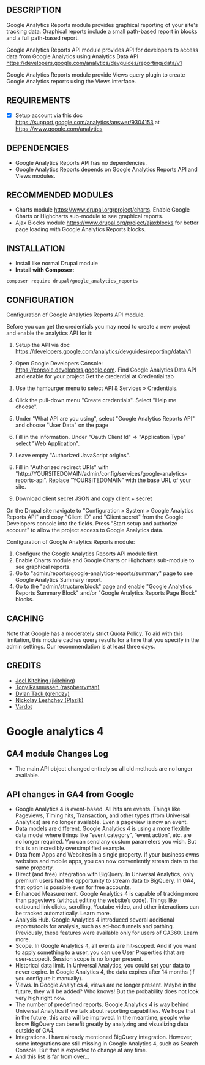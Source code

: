## DESCRIPTION

Google Analytics Reports module provides graphical reporting of your site's
tracking data. Graphical reports include a small path-based report in blocks and
a full path-based report.

Google Analytics Reports API module provides API for developers to access data
from Google Analytics using Analytics Data API
https://developers.google.com/analytics/devguides/reporting/data/v1

Google Analytics Reports module provide Views query plugin to create Google
Analytics reports using the Views interface.

## REQUIREMENTS

- [x] Setup account via this doc
      https://support.google.com/analytics/answer/9304153 at
      https://www.google.com/analytics

## DEPENDENCIES

- Google Analytics Reports API has no dependencies.
- Google Analytics Reports depends on Google Analytics Reports API and Views modules.

## RECOMMENDED MODULES

- Charts module https://www.drupal.org/project/charts. Enable Google Charts or
  Highcharts sub-module to see graphical reports.
- Ajax Blocks module https://www.drupal.org/project/ajaxblocks for better page loading with Google Analytics Reports blocks.

## INSTALLATION

- Install like normal Drupal module
- **Install with Composer:**

```
composer require drupal/google_analytics_reports
```

## CONFIGURATION

Configuration of Google Analytics Reports API module.

Before you can get the credentials you may need to create a new project and
enable the analytics API for it:

1. Setup the API via doc
   https://developers.google.com/analytics/devguides/reporting/data/v1

2. Open Google Developers Console: https://console.developers.google.com. Find
   Google Analytics Data API and enable for your project Get the credential at
   Credential tab
3. Use the hamburger menu to select API & Services » Credentials.
4. Click the pull-down menu "Create credentials". Select "Help me choose".
5. Under "What API are you using", select "Google Analytics Reports API" and
   choose "User Data" on the page
6. Fill in the information. Under "Oauth Client Id" => "Application Type" select
   "Web Application".
7. Leave empty "Authorized JavaScript origins".
8. Fill in "Authorized redirect URIs" with
   "http://YOURSITEDOMAIN/admin/config/services/google-analytics-reports-api".
   Replace "YOURSITEDOMAIN" with the base URL of your site.
9. Download client secret JSON and copy client + secret

On the Drupal site navigate to "Configuration » System » Google Analytics
Reports API" and copy "Client ID" and "Client secret" from the Google Developers
console into the fields. Press "Start setup and authorize account" to allow the
project access to Google Analytics data.

Configuration of Google Analytics Reports module:

1. Configure the Google Analytics Reports API module first.
2. Enable Charts module and Google Charts or Highcharts sub-module to see graphical reports.
3. Go to "admin/reports/google-analytics-reports/summary" page to see Google
   Analytics Summary report.
4. Go to the "admin/structure/block" page and enable "Google Analytics Reports
   Summary Block" and/or "Google Analytics Reports Page Block" blocks.

## CACHING

Note that Google has a moderately strict Quota Policy. To aid
with this limitation, this module caches query results for a time that you
specify in the admin settings. Our recommendation is at least three days.

## CREDITS

- [Joel Kitching (jkitching)](https://www.drupal.org/user/159067)
- [Tony Rasmussen (raspberryman)](https://www.drupal.org/user/71464)
- [Dylan Tack (grendzy)](https://www.drupal.org/user/96647)
- [Nickolay Leshchev (Plazik)](https://www.drupal.org/u/plazik)
- [Vardot](https://www.drupal.org/vardot)

# Google analytics 4

## GA4 module Changes Log

- The main API object changed entirely so all old methods are no longer available.

## API changes in GA4 from Google

- Google Analytics 4 is event-based. All hits are events. Things like Pageviews,
  Timing hits, Transaction, and other types (from Universal Analytics) are no longer available. Even a pageview is now an event.
- Data models are different. Google Analytics 4 is using a more flexible data model where things like “event category”, “event action”, etc. are no longer required. You can send any custom parameters you wish. But this is an incredibly oversimplified example.
- Data from Apps and Websites in a single property. If your business owns
  websites and mobile apps, you can now conveniently stream data to the same
  property.
- Direct (and free) integration with BigQuery. In Universal Analytics, only premium users had the opportunity to stream data to BigQuery. In GA4, that option is possible even for free accounts.
- Enhanced Measurement. Google Analytics 4 is capable of tracking more than pageviews (without editing the website’s code). Things like outbound link clicks, scrolling, Youtube video, and other interactions can be tracked automatically. Learn more.
- Analysis Hub. Google Analytics 4 introduced several additional reports/tools for analysis, such as ad-hoc funnels and pathing. Previously, these features were available only for users of GA360. Learn more.
- Scope. In Google Analytics 4, all events are hit-scoped. And if you want to
  apply something to a user, you can use User Properties (that are user-scoped).
  Session scope is no longer present.
- Historical data limit. In Universal Analytics, you could set your data to never expire. In Google Analytics 4, the data expires after 14 months (if you
  configure it manually).
- Views. In Google Analytics 4, views are no longer present. Maybe in the future, they will be added? Who knows! But the probability does not look very
  high right now.
- The number of predefined reports. Google Analytics 4 is way behind Universal
  Analytics if we talk about reporting capabilities. We hope that in the future,
  this area will be improved. In the meantime, people who know BigQuery can benefit greatly by analyzing and visualizing data outside of GA4.
- Integrations. I have already mentioned BigQuery integration. However, some
  integrations are still missing in Google Analytics 4, such as Search Console.
  But that is expected to change at any time.
- And this list is far from over…
